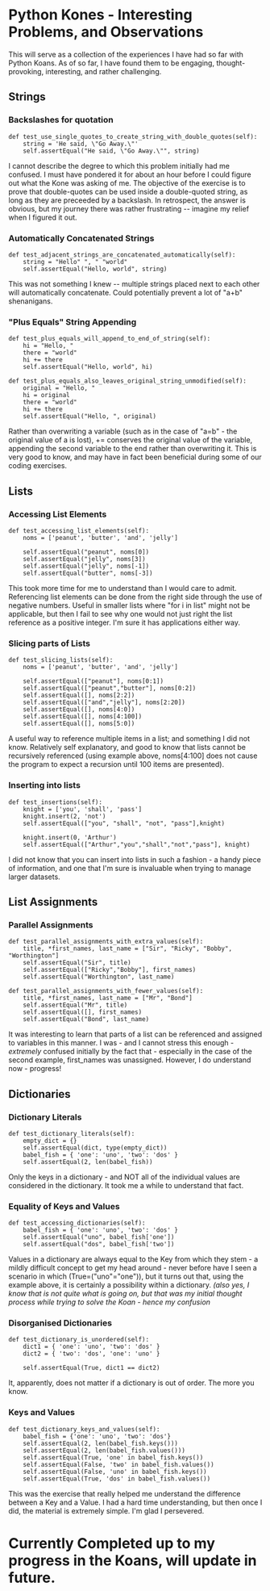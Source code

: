 # Python Kones - Interesting Problems, and Observations
This will serve as a collection of the experiences I have had so far with Python Koans. As of so far, I have found them to be engaging, thought-provoking, interesting, and rather challenging.

## Strings
### Backslashes for quotation
    def test_use_single_quotes_to_create_string_with_double_quotes(self):
        string = 'He said, \"Go Away.\"'
        self.assertEqual("He said, \"Go Away.\"", string)
I cannot describe the degree to which this problem initially had me confused. I must have pondered it for about an hour before I could figure out what the Kone was asking of me. The objective of the exercise is to prove that double-quotes can be used inside a double-quoted string, as long as they are preceeded by a backslash. In retrospect, the answer is obvious, but my journey there was rather frustrating -- imagine my relief when I figured it out.

### Automatically Concatenated Strings
    def test_adjacent_strings_are_concatenated_automatically(self):
        string = "Hello" ", " "world"
        self.assertEqual("Hello, world", string)
This was not something I knew -- multiple strings placed next to each other will automatically concatenate. Could potentially prevent a lot of "a+b" shenanigans.

### "Plus Equals" String Appending
    def test_plus_equals_will_append_to_end_of_string(self):
        hi = "Hello, "
        there = "world"
        hi += there
        self.assertEqual("Hello, world", hi)

    def test_plus_equals_also_leaves_original_string_unmodified(self):
        original = "Hello, "
        hi = original
        there = "world"
        hi += there
        self.assertEqual("Hello, ", original)
Rather than overwriting a variable (such as in the case of "a=b" - the original value of a is lost), += conserves the original value of the variable, appending the second variable to the end rather than overwriting it. This is very good to know, and may have in fact been beneficial during some of our coding exercises.

## Lists
### Accessing List Elements
    def test_accessing_list_elements(self):
        noms = ['peanut', 'butter', 'and', 'jelly']

        self.assertEqual("peanut", noms[0])
        self.assertEqual("jelly", noms[3])
        self.assertEqual("jelly", noms[-1])
        self.assertEqual("butter", noms[-3])
This took more time for me to understand than I would care to admit. Referencing list elements can be done from the right side through the use of negative numbers. Useful in smaller lists where "for i in list" might not be applicable, but then I fail to see why one would not just right the list reference as a positive integer. I'm sure it has applications either way.

### Slicing parts of Lists
    def test_slicing_lists(self):
        noms = ['peanut', 'butter', 'and', 'jelly']

        self.assertEqual(["peanut"], noms[0:1])
        self.assertEqual(["peanut","butter"], noms[0:2])
        self.assertEqual([], noms[2:2])
        self.assertEqual(["and","jelly"], noms[2:20])
        self.assertEqual([], noms[4:0])
        self.assertEqual([], noms[4:100])
        self.assertEqual([], noms[5:0])
A useful way to reference multiple items in a list; and something I did not know. Relatively self explanatory, and good to know that lists cannot be recursively referenced (using example above, noms[4:100] does not cause the program to expect a recursion until 100 items are presented).

### Inserting into lists
    def test_insertions(self):
        knight = ['you', 'shall', 'pass']
        knight.insert(2, 'not')
        self.assertEqual(["you", "shall", "not", "pass"],knight)

        knight.insert(0, 'Arthur')
        self.assertEqual(["Arthur","you","shall","not","pass"], knight)
I did not know that you can insert into lists in such a fashion - a handy piece of information, and one that I'm sure is invaluable when trying to manage larger datasets.

## List Assignments
### Parallel Assignments
    def test_parallel_assignments_with_extra_values(self):
        title, *first_names, last_name = ["Sir", "Ricky", "Bobby", "Worthington"]
        self.assertEqual("Sir", title)
        self.assertEqual(["Ricky","Bobby"], first_names)
        self.assertEqual("Worthington", last_name)

    def test_parallel_assignments_with_fewer_values(self):
        title, *first_names, last_name = ["Mr", "Bond"]
        self.assertEqual("Mr", title)
        self.assertEqual([], first_names)
        self.assertEqual("Bond", last_name)
It was interesting to learn that parts of a list can be referenced and assigned to variables in this manner. I was - and I cannot stress this enough - *extremely* confused initially by the fact that - especially in the case of the second example, first_names was unassigned. However, I do understand now - progress!

## Dictionaries 
### Dictionary Literals
    def test_dictionary_literals(self):
        empty_dict = {}
        self.assertEqual(dict, type(empty_dict))
        babel_fish = { 'one': 'uno', 'two': 'dos' }
        self.assertEqual(2, len(babel_fish))
Only the keys in a dictionary - and NOT all of the individual values are considered in the dictionary. It took me a while to understand that fact.
### Equality of Keys and Values
    def test_accessing_dictionaries(self):
        babel_fish = { 'one': 'uno', 'two': 'dos' }
        self.assertEqual("uno", babel_fish['one'])
        self.assertEqual("dos", babel_fish['two'])
Values in a dictionary are always equal to the Key from which they stem - a mildly difficult concept to get my head around - never before have I seen a scenario in which (True=("uno"="one")), but it turns out that, using the example above, it is certainly a possibility within a dictionary. *(also yes, I know that is not quite what is going on, but that was my initial thought process while trying to solve the Koan - hence my confusion*

### Disorganised Dictionaries
    def test_dictionary_is_unordered(self):
        dict1 = { 'one': 'uno', 'two': 'dos' }
        dict2 = { 'two': 'dos', 'one': 'uno' }

        self.assertEqual(True, dict1 == dict2)
It, apparently, does not matter if a dictionary is out of order. The more you know.

### Keys and Values
    def test_dictionary_keys_and_values(self):
        babel_fish = {'one': 'uno', 'two': 'dos'}
        self.assertEqual(2, len(babel_fish.keys()))
        self.assertEqual(2, len(babel_fish.values()))
        self.assertEqual(True, 'one' in babel_fish.keys())
        self.assertEqual(False, 'two' in babel_fish.values())
        self.assertEqual(False, 'uno' in babel_fish.keys())
        self.assertEqual(True, 'dos' in babel_fish.values())
This was the exercise that really helped me understand the difference between a Key and a Value. I had a hard time understanding, but then once I did, the material is extremely simple. I'm glad I persevered.

# Currently Completed up to my progress in the Koans, will update in future.
